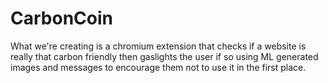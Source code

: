 # CarbonCoin

What we're creating is a chromium extension that checks if a website is really that carbon friendly then gaslights the user if so using ML generated images and messages to encourage them not to use it in the first place.